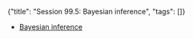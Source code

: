 {"title": "Session 99.5: Bayesian inference", "tags": []}

* [Bayesian inference](https://seeing-theory.brown.edu/bayesian-inference/index.html)


